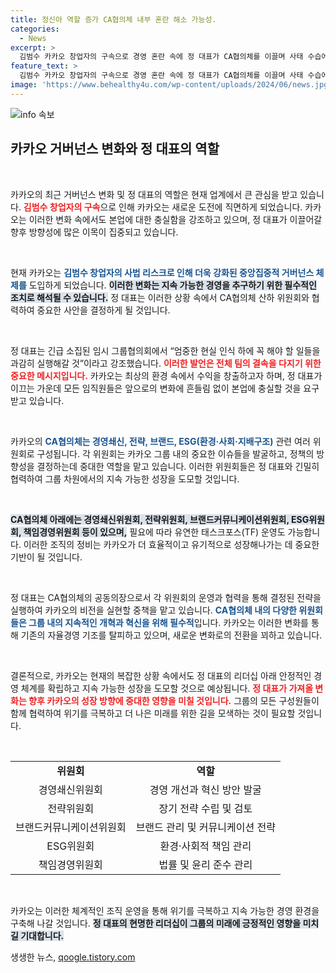 ```yaml
---
title: 정신아 역할 증가 CA협의체 내부 혼란 해소 가능성.
categories:
  - News
excerpt: >
  김범수 카카오 창업자의 구속으로 경영 혼란 속에 정 대표가 CA협의체를 이끌며 사태 수습에 나선다. 본업에 충실하라는 정 대표의 강조는 카카오의 지속 가능한 경영을 위한 첫걸음이 될 듯.
feature_text: >
  김범수 카카오 창업자의 구속으로 경영 혼란 속에 정 대표가 CA협의체를 이끌며 사태 수습에 나선다. 본업에 충실하라는 정 대표의 강조는 카카오의 지속 가능한 경영을 위한 첫걸음이 될 듯.
image: 'https://www.behealthy4u.com/wp-content/uploads/2024/06/news.jpg'
---
```


<p><img src="https://www.behealthy4u.com/wp-content/uploads/2024/06/news.jpg" alt="info 속보" /></p>

<h2 data-ke-size="size26">카카오 거버넌스 변화와 정 대표의 역할</h2>

<p data-ke-size="size16">&nbsp;</p>

<p>카카오의 최근 거버넌스 변화 및 정 대표의 역할은 현재 업계에서 큰 관심을 받고 있습니다. <b><span style="color: #ee2323;">김범수 창업자의 구속</span></b>으로 인해 카카오는 새로운 도전에 직면하게 되었습니다. 카카오는 이러한 변화 속에서도 본업에 대한 충실함을 강조하고 있으며, 정 대표가 이끌어갈 향후 방향성에 많은 이목이 집중되고 있습니다.</p>

<p data-ke-size="size16">&nbsp;</p>

<p>현재 카카오는 <b><span style="color: #1a5490;">김범수 창업자의 사법 리스크로 인해 더욱 강화된 중앙집중적 거버넌스 체제를</span></b> 도입하게 되었습니다. <b><span style="background-color: #21538527;">이러한 변화는 지속 가능한 경영을 추구하기 위한 필수적인 조치로 해석될 수 있습니다.</span></b> 정 대표는 이러한 상황 속에서 CA협의체 산하 위원회와 협력하여 중요한 사안을 결정하게 될 것입니다.</p>

<p data-ke-size="size16">&nbsp;</p>

<p>정 대표는 긴급 소집된 임시 그룹협의회에서 “엄중한 현실 인식 하에 꼭 해야 할 일들을 과감히 실행해갈 것”이라고 강조했습니다. <b><span style="color: #ee2323;">이러한 발언은 전체 팀의 결속을 다지기 위한 중요한 메시지입니다.</span></b> 카카오는 최상의 환경 속에서 수익을 창출하고자 하며, 정 대표가 이끄는 가운데 모든 임직원들은 앞으로의 변화에 흔들림 없이 본업에 충실할 것을 요구받고 있습니다.</p>

<p data-ke-size="size16">&nbsp;</p>

<p>카카오의 <b><span style="color: #1a5490;">CA협의체는 경영쇄신, 전략, 브랜드, ESG(환경·사회·지배구조)</span></b> 관련 여러 위원회로 구성됩니다. 각 위원회는 카카오 그룹 내의 중요한 이슈들을 발굴하고, 정책의 방향성을 결정하는데 중대한 역할을 맡고 있습니다. 이러한 위원회들은 정 대표와 긴밀히 협력하여 그룹 차원에서의 지속 가능한 성장을 도모할 것입니다.</p>

<p data-ke-size="size16">&nbsp;</p>

<p><b><span style="background-color: #21538527;">CA협의체 아래에는 경영쇄신위원회, 전략위원회, 브랜드커뮤니케이션위원회, ESG위원회, 책임경영위원회 등이 있으며,</span></b> 필요에 따라 유연한 태스크포스(TF) 운영도 가능합니다. 이러한 조직의 정비는 카카오가 더 효율적이고 유기적으로 성장해나가는 데 중요한 기반이 될 것입니다.</p>

<p data-ke-size="size16">&nbsp;</p>

<p>정 대표는 CA협의체의 공동의장으로서 각 위원회의 운영과 협력을 통해 결정된 전략을 실행하여 카카오의 비전을 실현할 중책을 맡고 있습니다. <b><span style="color: #1a5490;">CA협의체 내의 다양한 위원회들은 그룹 내의 지속적인 개혁과 혁신을 위해 필수적</span></b>입니다. 카카오는 이러한 변화를 통해 기존의 자율경영 기조를 탈피하고 있으며, 새로운 변화로의 전환을 꾀하고 있습니다.</p>

<p data-ke-size="size16">&nbsp;</p>

<p>결론적으로, 카카오는 현재의 복잡한 상황 속에서도 정 대표의 리더십 아래 안정적인 경영 체계를 확립하고 지속 가능한 성장을 도모할 것으로 예상됩니다. <b><span style="color: #ee2323;">정 대표가 가져올 변화는 향후 카카오의 성장 방향에 중대한 영향을 미칠 것입니다.</span></b> 그룹의 모든 구성원들이 함께 협력하여 위기를 극복하고 더 나은 미래를 위한 길을 모색하는 것이 필요할 것입니다.</p>

<p data-ke-size="size16">&nbsp;</p>

<table style="width: 100%; border-collapse: collapse;">
  <tr>
    <td style="text-align: center; height: 17px;"><b>위원회</b></td>
    <td style="text-align: center; height: 17px;"><b>역할</b></td>
  </tr>
  <tr>
    <td style="text-align: center; height: 17px;">경영쇄신위원회</td>
    <td style="text-align: center; height: 17px;">경영 개선과 혁신 방안 발굴</td>
  </tr>
  <tr>
    <td style="text-align: center; height: 17px;">전략위원회</td>
    <td style="text-align: center; height: 17px;">장기 전략 수립 및 검토</td>
  </tr>
  <tr>
    <td style="text-align: center; height: 17px;">브랜드커뮤니케이션위원회</td>
    <td style="text-align: center; height: 17px;">브랜드 관리 및 커뮤니케이션 전략</td>
  </tr>
  <tr>
    <td style="text-align: center; height: 17px;">ESG위원회</td>
    <td style="text-align: center; height: 17px;">환경·사회적 책임 관리</td>
  </tr>
  <tr>
    <td style="text-align: center; height: 17px;">책임경영위원회</td>
    <td style="text-align: center; height: 17px;">법률 및 윤리 준수 관리</td>
  </tr>
</table>

<p data-ke-size="size16">&nbsp;</p>

<p>카카오는 이러한 체계적인 조직 운영을 통해 위기를 극복하고 지속 가능한 경영 환경을 구축해 나갈 것입니다. <b><span style="background-color: #21538527;">정 대표의 현명한 리더십이 그룹의 미래에 긍정적인 영향을 미치길 기대합니다.</span></b></p>
생생한 뉴스, <a href="https://qoogle.tistory.com" rel="dofollow">qoogle.tistory.com</a>


